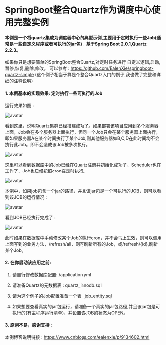 SpringBoot整合Quartz作为调度中心使用完整实例
=======================================

#### 本例是一个将quartz集成为调度器中心的典型示例,主要用于定时执行一些Job(通常是一些自定义程序或者可执行的jar包)，基于Spring Boot 2.0.1,Quartz 2.2.3。


如果你只是想要简单的SpringBoot整合Quartz,对定时任务进行 自定义逻辑,启动,暂停,恢复,删除,修改。
可以参考 : https://github.com/EalenXie/springboot-quartz-simple (这个例子相当于算是个整合Quartz入门的例子,我也做了完整和详细的注释说明)


#### 1. 本例基本的实现效果: 定时执行一些可执行的Job
    
运行效果如图 : 
    
![avatar](https://images2018.cnblogs.com/blog/994599/201806/994599-20180604172924530-190555264.png)
    
看到这里，说明Quartz集群已经搭建成功了。如果部署该项目应用到多个服务器上面，Job会在多个服务器上面执行，但同一个Job只会在某个服务器上面执行，即如果服务器A在某个时间执行了某个Job,则其他服务器如B,C,D在此时间均不会执行此Job。即不会造成该Job被多次执行。
         
![avatar](https://images2018.cnblogs.com/blog/994599/201806/994599-20180604173534786-1611962860.png)
  
这里可以看到数据库中的Job已经在Quartz注册并初始化成功了，Scheduler也在工作了，Job也已经按照cron在定时执行。
    
![avatar](https://images2018.cnblogs.com/blog/994599/201806/994599-20180604173727992-1988871504.png)
    
本例中，如果job包含一个jar的路径，并且该jar包是一个可执行的JOB，则可以看到该JOB的运行情况 : 
    
![avatar](https://img2018.cnblogs.com/blog/994599/201812/994599-20181214111924171-613541575.png)
    
看到JOB已经执行完成了 : 
    
![avatar](https://img2018.cnblogs.com/blog/994599/201812/994599-20181214112047742-1459267679.png)
    
此时如果在数据库中手动修改某个Job的执行cron，并不会马上生效，则可以调用上面写到的业务方法，/refresh/all，则可刷新所有的Job，或/refresh/{id},刷新某个Job。
    
#### 2. 在你启动该应用之前: 
    
   1. 请自行修改数据库配置: /application.yml  

   2. 请准备Quartz的元数据表 : quartz_innodb.sql
        
   3. 请为这个例子的Job配置准备一个表 : job_entity.sql
    
   4. 如果想要查看真实的jar包运行，请准备一个真实的jar包路径,并且该jar包是可执行的(有主程序运行清单)，并设置该JOB的状态为OPEN。

#### 3. 原创不易，感谢支持 :  

本例博客说明链接 : https://www.cnblogs.com/ealenxie/p/9134602.html              
    



